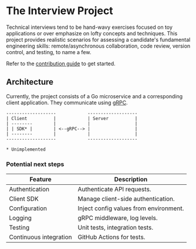 # The Interview Project

Technical interviews tend to be hand-wavy exercises focused on toy applications or over emphasize on lofty concepts and techniques. This project provides realistic scenarios for assessing a candidate's fundamental engineering skills: remote/asynchronous collaboration, code review, version control, and testing, to name a few.

Refer to the [contribution guide](/CONTRIBUTING.md) to get started.

## Architecture

Currently, the project consists of a Go microservice and a corresponding client application. They communicate using [gRPC](https://grpc.io/).

```
-------------------            -------------------
| Client          |            | Server          |
| --------        |            |                 |
| | SDK* |        | <--gRPC--> |                 |
| --------        |            |                 |
-------------------            -------------------

* Unimplemented
```

### Potential next steps

| Feature                | Description                            |
| ---------------------- | -------------------------------------- |
| Authentication         | Authenticate API requests.             |
| Client SDK             | Manage client-side authentication.     |
| Configuration          | Inject config values from environment. |
| Logging                | gRPC middleware, log levels.           |
| Testing                | Unit tests, integration tests.         |
| Continuous integration | GitHub Actions for tests.              |

